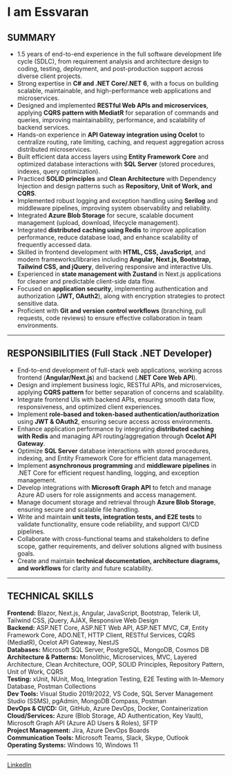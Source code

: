# I am Essvaran

## SUMMARY
- 1.5 years of end-to-end experience in the full software development life cycle (SDLC), from requirement analysis and architecture design to coding, testing, deployment, and post-production support across diverse client projects.  
- Strong expertise in **C# and .NET Core/.NET 6**, with a focus on building scalable, maintainable, and high-performance web applications and microservices.  
- Designed and implemented **RESTful Web APIs and microservices**, applying **CQRS pattern with MediatR** for separation of commands and queries, improving maintainability, performance, and scalability of backend services.  
- Hands-on experience in **API Gateway integration using Ocelot** to centralize routing, rate limiting, caching, and request aggregation across distributed microservices.  
- Built efficient data access layers using **Entity Framework Core** and optimized database interactions with **SQL Server** (stored procedures, indexes, query optimization).  
- Practiced **SOLID principles** and **Clean Architecture** with Dependency Injection and design patterns such as **Repository, Unit of Work, and CQRS**.  
- Implemented robust logging and exception handling using **Serilog** and middleware pipelines, improving system observability and reliability.  
- Integrated **Azure Blob Storage** for secure, scalable document management (upload, download, lifecycle management).  
- Integrated **distributed caching using Redis** to improve application performance, reduce database load, and enhance scalability of frequently accessed data.  
- Skilled in frontend development with **HTML, CSS, JavaScript**, and modern frameworks/libraries including **Angular, Next.js, Bootstrap, Tailwind CSS, and jQuery**, delivering responsive and interactive UIs.  
- Experienced in **state management with Zustand** in Next.js applications for cleaner and predictable client-side data flow.  
- Focused on **application security**, implementing authentication and authorization (**JWT, OAuth2**), along with encryption strategies to protect sensitive data.  
- Proficient with **Git and version control workflows** (branching, pull requests, code reviews) to ensure effective collaboration in team environments.  

---

## RESPONSIBILITIES (Full Stack .NET Developer)
- End-to-end development of full-stack web applications, working across frontend (**Angular/Next.js**) and backend (**.NET Core Web API**).  
- Design and implement business logic, RESTful APIs, and microservices, applying **CQRS pattern** for better separation of concerns and scalability.  
- Integrate frontend UIs with backend APIs, ensuring smooth data flow, responsiveness, and optimized client experiences.  
- Implement **role-based and token-based authentication/authorization** using **JWT & OAuth2**, ensuring secure access across environments.  
- Enhance application performance by integrating **distributed caching with Redis** and managing API routing/aggregation through **Ocelot API Gateway**.  
- Optimize **SQL Server** database interactions with stored procedures, indexing, and Entity Framework Core for efficient data management.  
- Implement **asynchronous programming** and **middleware pipelines** in .NET Core for efficient request handling, logging, and exception management.  
- Develop integrations with **Microsoft Graph API** to fetch and manage Azure AD users for role assignments and access management.  
- Manage document storage and retrieval through **Azure Blob Storage**, ensuring secure and scalable file handling.  
- Write and maintain **unit tests, integration tests, and E2E tests** to validate functionality, ensure code reliability, and support CI/CD pipelines.  
- Collaborate with cross-functional teams and stakeholders to define scope, gather requirements, and deliver solutions aligned with business goals.  
- Create and maintain **technical documentation, architecture diagrams, and workflows** for clarity and future scalability.  

---

## TECHNICAL SKILLS

**Frontend:** Blazor, Next.js, Angular, JavaScript, Bootstrap, Telerik UI, Tailwind CSS, jQuery, AJAX, Responsive Web Design  
**Backend:** ASP.NET Core, ASP.NET Web API, ASP.NET MVC, C#, Entity Framework Core, ADO.NET, HTTP Client, RESTful Services, CQRS (MediatR), Ocelot API Gateway, NestJS  
**Databases:** Microsoft SQL Server, PostgreSQL, MongoDB, Cosmos DB  
**Architecture & Patterns:** Monolithic, Microservices, MVC, Layered Architecture, Clean Architecture, OOP, SOLID Principles, Repository Pattern, Unit of Work, CQRS  
**Testing:** xUnit, NUnit, Moq, Integration Testing, E2E Testing with In-Memory Database, Postman Collections  
**Dev Tools:** Visual Studio 2019/2022, VS Code, SQL Server Management Studio (SSMS), pgAdmin, MongoDB Compass, Postman  
**DevOps & CI/CD:** Git, GitHub, Azure DevOps, Docker, Containerization  
**Cloud/Services:** Azure (Blob Storage, AD Authentication, Key Vault), Microsoft Graph API (Azure AD Users & Roles), SFTP  
**Project Management:** Jira, Azure DevOps Boards  
**Communication Tools:** Microsoft Teams, Slack, Skype, Outlook  
**Operating Systems:** Windows 10, Windows 11  

---

[LinkedIn](https://www.linkedin.com/in/essvaran)
